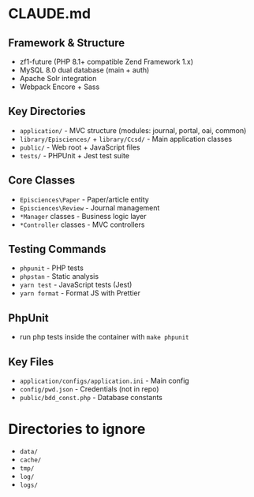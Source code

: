# CLAUDE.md

## Framework & Structure
- zf1-future (PHP 8.1+ compatible Zend Framework 1.x)
- MySQL 8.0 dual database (main + auth)
- Apache Solr integration
- Webpack Encore + Sass

## Key Directories
- `application/` - MVC structure (modules: journal, portal, oai, common)
- `library/Episciences/` + `library/Ccsd/` - Main application classes
- `public/` - Web root + JavaScript files
- `tests/` - PHPUnit + Jest test suite

## Core Classes
- `Episciences\Paper` - Paper/article entity
- `Episciences\Review` - Journal management
- `*Manager` classes - Business logic layer
- `*Controller` classes - MVC controllers

## Testing Commands
- `phpunit` - PHP tests
- `phpstan` - Static analysis
- `yarn test` - JavaScript tests (Jest)
- `yarn format` - Format JS with Prettier

## PhpUnit
- run php tests inside the container with `make phpunit`

## Key Files
- `application/configs/application.ini` - Main config
- `config/pwd.json` - Credentials (not in repo)
- `public/bdd_const.php` - Database constants

# Directories to ignore
- `data/`
- `cache/`
- `tmp/`
- `log/`
- `logs/` 